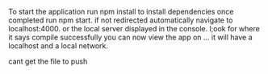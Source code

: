 To start the application run npm install to install dependencies 
once completed run npm start. 
if not redirected automatically navigate to localhost:4000. or the local server displayed in the console. l;ook for where it says compile successfully you can now view the app on ... it will have a localhost and a local network. 



cant get the file to push
